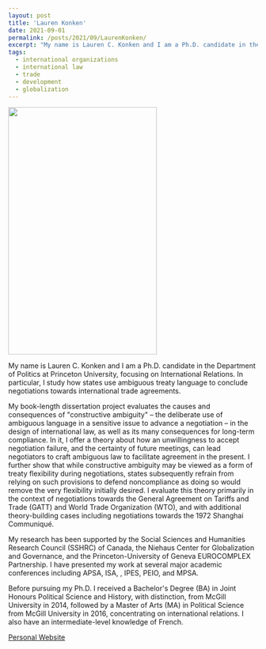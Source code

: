 ```yaml
---
layout: post
title: 'Lauren Konken'
date: 2021-09-01
permalink: /posts/2021/09/LaurenKonken/
excerpt: "My name is Lauren C. Konken and I am a Ph.D. candidate in the Department of Politics at Princeton University. In my research, I seek to explain the design of multilateral and preferential trade agreements (PTAs), and how those design choices consequently change state behaviour.  To answer these questions I rely on a multi-method approach that prioritizes causal process tracing and historical analysis alongside quantitative data analysis and statistics. My research also adopts an interdisciplinary approach, contributing to scholarship in international relations, and the study of international law and organizations, and international political economy (IPE) in particular."
tags:
  - international organizations
  - international law
  - trade
  - development
  - globalization
---
```

<img src="https://gsipe-workshop.github.io/images/Konken_Lauren.jpg" width="300" height="500" />

My name is Lauren C. Konken and I am a Ph.D. candidate in the Department of Politics at Princeton University, focusing on International Relations. In particular, I study how states use ambiguous treaty language to conclude negotiations towards international trade agreements.

My book-length dissertation project evaluates the causes and consequences of "constructive ambiguity"  – the deliberate use of ambiguous language in a sensitive issue to advance a negotiation – in the design of international law, as well as its many consequences for long-term compliance. In it, I offer a theory about how an unwillingness to accept negotiation failure, and the certainty of future meetings, can lead negotiators to craft ambiguous law to facilitate agreement in the present. I further show that while constructive ambiguity may be viewed as a form of treaty flexibility during negotiations, states subsequently refrain from relying on such provisions to defend noncompliance as doing so would remove the very flexibility initially desired. I evaluate this theory primarily in the context of negotiations towards the General Agreement on Tariffs and Trade (GATT) and World Trade Organization (WTO), and with additional theory-building cases including negotiations towards the 1972 Shanghai Communiqué.  

My research has been supported by the Social Sciences and Humanities Research Council (SSHRC) of Canada, the Niehaus Center for Globalization and Governance, and the Princeton-University of Geneva EUROCOMPLEX Partnership. I have presented my work at several major academic conferences including APSA, ISA, , IPES, PEIO, and MPSA.
 
Before pursuing my Ph.D. I received a Bachelor's Degree (BA) in Joint Honours Political Science and History, with distinction, from McGill University in 2014, followed by a Master of Arts (MA) in Political Science from McGill University in 2016, concentrating on international relations. I also have an intermediate-level knowledge of French. 

<a href= "https://www.lauren.konken.ca/">Personal Website</a>
